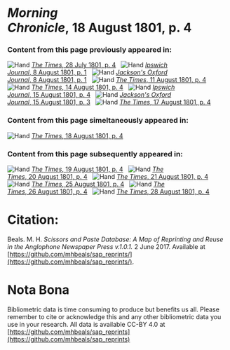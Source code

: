 # *Morning Chronicle*, 18 August 1801, p. 4  
  
### Content from this page previously appeared in:  
![Hand](http://scissorsandpaste.net/wp-content/uploads/2017/06/smallhandpointer.png) [*The Times*, 28 July 1801, p. 4](https://mhbeals.github.io/sap_html/The-Times/The-Times-28-July-1801-p-4)  
![Hand](http://scissorsandpaste.net/wp-content/uploads/2017/06/smallhandpointer.png) [*Ipswich Journal*, 8 August 1801, p. 1](https://mhbeals.github.io/sap_html/Ipswich-Journal/Ipswich-Journal-8-August-1801-p-1)  
![Hand](http://scissorsandpaste.net/wp-content/uploads/2017/06/smallhandpointer.png) [*Jackson's Oxford Journal*, 8 August 1801, p. 1](https://mhbeals.github.io/sap_html/Jackson's-Oxford-Journal/Jackson's-Oxford-Journal-8-August-1801-p-1)  
![Hand](http://scissorsandpaste.net/wp-content/uploads/2017/06/smallhandpointer.png) [*The Times*, 11 August 1801, p. 4](https://mhbeals.github.io/sap_html/The-Times/The-Times-11-August-1801-p-4)  
![Hand](http://scissorsandpaste.net/wp-content/uploads/2017/06/smallhandpointer.png) [*The Times*, 14 August 1801, p. 4](https://mhbeals.github.io/sap_html/The-Times/The-Times-14-August-1801-p-4)  
![Hand](http://scissorsandpaste.net/wp-content/uploads/2017/06/smallhandpointer.png) [*Ipswich Journal*, 15 August 1801, p. 4](https://mhbeals.github.io/sap_html/Ipswich-Journal/Ipswich-Journal-15-August-1801-p-4)  
![Hand](http://scissorsandpaste.net/wp-content/uploads/2017/06/smallhandpointer.png) [*Jackson's Oxford Journal*, 15 August 1801, p. 3](https://mhbeals.github.io/sap_html/Jackson's-Oxford-Journal/Jackson's-Oxford-Journal-15-August-1801-p-3)  
![Hand](http://scissorsandpaste.net/wp-content/uploads/2017/06/smallhandpointer.png) [*The Times*, 17 August 1801, p. 4](https://mhbeals.github.io/sap_html/The-Times/The-Times-17-August-1801-p-4)  
  
### Content from this page simeltaneously appeared in:  
![Hand](http://scissorsandpaste.net/wp-content/uploads/2017/06/smallhandpointer.png) [*The Times*, 18 August 1801, p. 4](https://mhbeals.github.io/sap_html/The-Times/The-Times-18-August-1801-p-4)  
  
### Content from this page subsequently appeared in:  
![Hand](http://scissorsandpaste.net/wp-content/uploads/2017/06/smallhandpointer.png) [*The Times*, 19 August 1801, p. 4](https://mhbeals.github.io/sap_html/The-Times/The-Times-19-August-1801-p-4)  
![Hand](http://scissorsandpaste.net/wp-content/uploads/2017/06/smallhandpointer.png) [*The Times*, 20 August 1801, p. 4](https://mhbeals.github.io/sap_html/The-Times/The-Times-20-August-1801-p-4)  
![Hand](http://scissorsandpaste.net/wp-content/uploads/2017/06/smallhandpointer.png) [*The Times*, 21 August 1801, p. 4](https://mhbeals.github.io/sap_html/The-Times/The-Times-21-August-1801-p-4)  
![Hand](http://scissorsandpaste.net/wp-content/uploads/2017/06/smallhandpointer.png) [*The Times*, 25 August 1801, p. 4](https://mhbeals.github.io/sap_html/The-Times/The-Times-25-August-1801-p-4)  
![Hand](http://scissorsandpaste.net/wp-content/uploads/2017/06/smallhandpointer.png) [*The Times*, 26 August 1801, p. 4](https://mhbeals.github.io/sap_html/The-Times/The-Times-26-August-1801-p-4)  
![Hand](http://scissorsandpaste.net/wp-content/uploads/2017/06/smallhandpointer.png) [*The Times*, 28 August 1801, p. 4](https://mhbeals.github.io/sap_html/The-Times/The-Times-28-August-1801-p-4)  


# Citation: 

Beals. M. H. *Scissors and Paste Database: A Map of Reprinting and Reuse in the Anglophone Newspaper Press v.1.0.1.* 2 June 2017. Available at [https://github.com/mhbeals/sap_reprints/](https://github.com/mhbeals/sap_reprints/). 

# Nota Bona

Bibliometric data is time consuming to produce but benefits us all. Please remember to cite or acknowledge this and any other bibliometric data you use in your research. All data is available CC-BY 4.0 at [https://github.com/mhbeals/sap_reprints](https://github.com/mhbeals/sap_reprints)